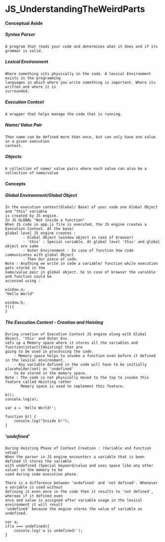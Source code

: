 # JS_UnderstandingTheWeirdParts

#### Conceptual Aside
##### Syntax Parser 
    A program that reads your code and determines what it does and if its grammar is valid.
##### Lexical Environment 
    Where something sits physically in the code. A lexical Environment exists in the programming 
    languages in which where you write something is important. Where its written and where it is 
    surrounded.
##### Execution Context 
    A wrapper that helps manage the code that is running.
##### Name/ Value Pair
	Then name can be defined more than once, but can only have one value in a given execution 
	context.
##### Objects
	A collection of name/ value pairs where each value can also be a collection of name/value

#### Concepts
##### Global Environment/Global Object
	In the execution context(Global/ Base) of your code one Global Object and "this" variable 
	is created by JS engine. 
	In JS GLOBAL "Not inside a function"
	When JS code in app.js file is executed, the JS engine creates a Execution Context. At the base/
	global level JS engine creates :
			- Global Object (window object in case of browser)
			- 'this' : Special variable. At global level 'this' and global object are same
			- Outer Environment : In case of function how code communicates with global Object
			- Then Our piece of code.
	Note : Anything we write in code a variable/ function while execution gets stored in the 
	name/value pair in global object. So in case of browser the varaible and function could be 
	accessed using :

	window.a;
	"Hello World"
		
	window.b;
	f(){
	} 
##### The Execution Context - Creation and Hoisting
	During creation of Execution Context JS engine along with Global Object, 'this' and Outer Env. 
	sets up a Memory space where it stores all the variables and function(intact)[Hoisting] that are 
	going to be used in processing the code.
		- Memory space helps to invoke a function even before it defined in the lexical environment.
		- Any variable defined in the code will have to be initially placeholder(set) as 'undefined' 
		to be stored in the memory space.
	Note : The code is not physically moved to the top to invoke this feature called Hoisting rather
		   Memory space is used to implement this feature.

	b();
	console.log(a);

	var a = 'Hello World!';

	function b() {
	    console.log("Inside b!");
	}
##### 'undefined'
	During Hoisting Phase of Context Creation : (Variable and function setup)
	When the parser in JS engine encounters a variable that is been defined it stores the variable 
	with undefined (Special keyword/value and uses space like any other value) in the memory to be 
	used during code execution phase. 
		
	There is a difference between 'undefined' and 'not defined'. Whenever a variable is used without
	defining it even once in the code then it results to 'not defined', whereas if it defined even 
	once and value is assigned after variable usage in the lexical environment it will result 
	'undefined' because the engine stores the value of variable as undefined.

	var a;
	if(a === undefined){
		console.log('a is undefined!');
	}